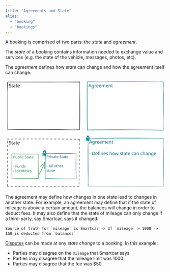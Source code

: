 ```yaml
---
title: "Agreements and State"
alias:
  - "booking"
  - "bookings"
---
```


A booking is comprised of two parts: the _state_ and _agreement_.

The _state_ of a booking contains information needed to exchange value and services (e.g. the state of the vehicle, messages, photos, etc).

The _agreement_ defines how _state_ can change and how the agreement itself can change.

![Booking Agreement and State 1.excalidraw](../../drawings/Booking%20Agreement%20and%20State%201.excalidraw.svg)
![Booking and Agreement State General.excalidraw](../../drawings/Booking%20and%20Agreement%20State%20General.excalidraw.svg)

The agreement may define how changes in one state lead to changes in another state. For example, an agreement may define that if the state of mileage is above a certain amount, the balances will change in order to deduct fees. It may also define that the state of mileage can only change if a third-party, say Smartcar, says it changed.

```
Source of truth for `mileage` is Smartcar -> If `mileage` > 1000 -> $50 is deducted from `balances`
```

[Disputes](../03-Enforcing%20Agreements/01-Disputes.md) can be made at any _state change_ to a booking. In this example:

- Parties may disagree on the `mileage` that Smartcar says
- Parties may disagree that the mileage limit was 1000
- Parties may disagree that the fee was $50
